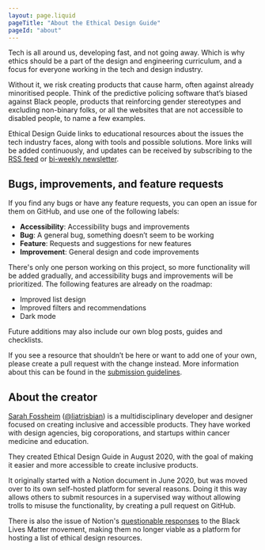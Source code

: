 ```yaml
---
layout: page.liquid
pageTitle: "About the Ethical Design Guide"
pageId: "about"
---
```


Tech is all around us, developing fast, and not going away. Which is why ethics should be a part of the design and engineering curriculum, and a focus for everyone working in the tech and design industry.

Without it, we risk creating products that cause harm, often against already minoritised people. Think of the predictive policing software that’s biased against Black people, products that reinforcing gender stereotypes and excluding non-binary folks, or all the websites that are not accessible to disabled people, to name a few examples.

Ethical Design Guide links to educational resources about the issues the tech industry faces, along with tools and possible solutions. More links will be added continuously, and updates can be received by subscribing to the [RSS feed]() or [bi-weekly newsletter]().

## Bugs, improvements, and feature requests 

If you find any bugs or have any feature requests, you can open an issue for them on GitHub, and use one of the following labels:
- **Accessibility**: Accessibility bugs and improvements
- **Bug**: A general bug, something doesn’t seem to be working
- **Feature**: Requests and suggestions for new features
- **Improvement**: General design and code improvements

There's only one person working on this project, so more functionality will be added gradually, and accessibility bugs and improvements will be prioritized. The following features are already on the roadmap:
- Improved list design
- Improved filters and recommendations
- Dark mode

Future additions may also include our own blog posts, guides and checklists.

If you see a resource that shouldn’t be here or want to add one of your own, please create a pull request with the change instead. More information about this can be found in the [submission guidelines](). 

## About the creator

[Sarah Fossheim]() ([@liatrisbian]()) is a multidisciplinary developer and designer focused on creating inclusive and accessible products. They have worked with design agencies, big coroporations, and startups within cancer medicine and education.

They created Ethical Design Guide in August 2020, with the goal of making it easier and more accessible to create inclusive products. 

It originally started with a Notion document in June 2020, but was moved over to its own self-hosted platform for several reasons. Doing it this way allows others to submit resources in a supervised way without allowing trolls to misuse the functionality, by creating a pull request on GitHub. 

There is also the issue of Notion's [questionable responses]() to the Black Lives Matter movement, making them no longer viable as a platform for hosting a list of ethical design resources. 

